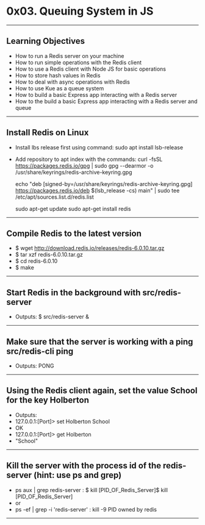 # 0x03. Queuing System in JS
---

## Learning Objectives
- How to run a Redis server on your machine
- How to run simple operations with the Redis client
- How to use a Redis client with Node JS for basic operations
- How to store hash values in Redis
- How to deal with async operations with Redis
- How to use Kue as a queue system
- How to build a basic Express app interacting with a Redis server
- How to the build a basic Express app interacting with a Redis server and queue
---

## Install Redis on Linux
- Install lbs release first using command: sudo apt install lsb-release
- Add repository to apt index with the commands:
	curl -fsSL https://packages.redis.io/gpg | sudo gpg --dearmor -o /usr/share/keyrings/redis-archive-keyring.gpg

	echo "deb [signed-by=/usr/share/keyrings/redis-archive-keyring.gpg] https://packages.redis.io/deb $(lsb_release -cs) main" | sudo tee /etc/apt/sources.list.d/redis.list

	sudo apt-get update
	sudo apt-get install redis
---

## Compile Redis to the latest version
- $ wget http://download.redis.io/releases/redis-6.0.10.tar.gz
- $ tar xzf redis-6.0.10.tar.gz
- $ cd redis-6.0.10
- $ make
---

## Start Redis in the background with src/redis-server
- Outputs: $ src/redis-server &
---

## Make sure that the server is working with a ping src/redis-cli ping
- Outputs: PONG
---

## Using the Redis client again, set the value School for the key Holberton
- Outputs:
- 127.0.0.1:[Port]> set Holberton School
- OK
- 127.0.0.1:[Port]> get Holberton
- "School"
---

## Kill the server with the process id of the redis-server (hint: use ps and grep)
- ps aux | grep redis-server : $ kill [PID_OF_Redis_Server]$ kill [PID_OF_Redis_Server]
- or
- ps -ef | grep -i 'redis-server' : kill -9 PID owned by redis
---


